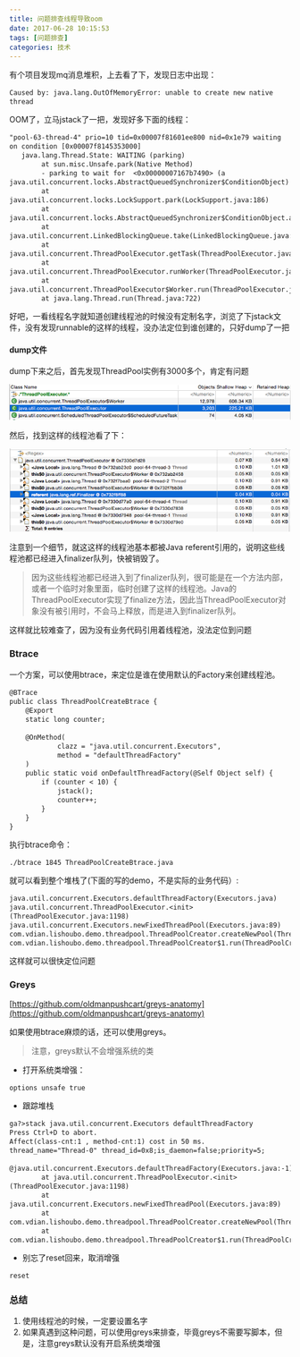 ```yaml
---
title: 问题排查线程导致oom
date: 2017-06-28 10:15:53
tags: [问题排查]
categories: 技术
---
```


有个项目发现mq消息堆积，上去看了下，发现日志中出现：
```
Caused by: java.lang.OutOfMemoryError: unable to create new native thread
```

OOM了，立马jstack了一把，发现好多下面的线程：

```
"pool-63-thread-4" prio=10 tid=0x00007f81601ee800 nid=0x1e79 waiting on condition [0x00007f8145353000]
   java.lang.Thread.State: WAITING (parking)
        at sun.misc.Unsafe.park(Native Method)
        - parking to wait for  <0x00000007167b7490> (a java.util.concurrent.locks.AbstractQueuedSynchronizer$ConditionObject)
        at java.util.concurrent.locks.LockSupport.park(LockSupport.java:186)
        at java.util.concurrent.locks.AbstractQueuedSynchronizer$ConditionObject.await(AbstractQueuedSynchronizer.java:2043)
        at java.util.concurrent.LinkedBlockingQueue.take(LinkedBlockingQueue.java:442)
        at java.util.concurrent.ThreadPoolExecutor.getTask(ThreadPoolExecutor.java:1043)
        at java.util.concurrent.ThreadPoolExecutor.runWorker(ThreadPoolExecutor.java:1103)
        at java.util.concurrent.ThreadPoolExecutor$Worker.run(ThreadPoolExecutor.java:603)
        at java.lang.Thread.run(Thread.java:722)

```

好吧，一看线程名字就知道创建线程池的时候没有定制名字，浏览了下jstack文件，没有发现runnable的这样的线程，没办法定位到谁创建的，只好dump了一把

#### dump文件

dump下来之后，首先发现ThreadPool实例有3000多个，肯定有问题

![](/images/middleware/threadpool-oom-01.png)

然后，找到这样的线程池看了下：

![](/images/middleware/threadpool-oom-02.png)

注意到一个细节，就这这样的线程池基本都被Java referent引用的，说明这些线程池都已经进入finalizer队列，快被销毁了。

> 因为这些线程池都已经进入到了finalizer队列，很可能是在一个方法内部，或者一个临时对象里面，临时创建了这样的线程池。Java的ThreadPoolExecutor实现了finalize方法，因此当ThreadPoolExecutor对象没有被引用时，不会马上释放，而是进入到finalizer队列。

这样就比较难查了，因为没有业务代码引用着线程池，没法定位到问题

### Btrace

一个方案，可以使用btrace，来定位是谁在使用默认的Factory来创建线程池。

```
@BTrace
public class ThreadPoolCreateBtrace {
    @Export
    static long counter;

    @OnMethod(
            clazz = "java.util.concurrent.Executors",
            method = "defaultThreadFactory"
    )
    public static void onDefaultThreadFactory(@Self Object self) {
        if (counter < 10) {
            jstack();
            counter++;
        }
    }
}
```

执行btrace命令：
```
./btrace 1845 ThreadPoolCreateBtrace.java
```

就可以看到整个堆栈了(下面的写的demo，不是实际的业务代码）:

```
java.util.concurrent.Executors.defaultThreadFactory(Executors.java)
java.util.concurrent.ThreadPoolExecutor.<init>(ThreadPoolExecutor.java:1198)
java.util.concurrent.Executors.newFixedThreadPool(Executors.java:89)
com.vdian.lishoubo.demo.threadpool.ThreadPoolCreator.createNewPool(ThreadPoolCreator.java:25)
com.vdian.lishoubo.demo.threadpool.ThreadPoolCreator$1.run(ThreadPoolCreator.java:17)
```

这样就可以很快定位问题

### Greys

[https://github.com/oldmanpushcart/greys-anatomy](https://github.com/oldmanpushcart/greys-anatomy)

如果使用btrace麻烦的话，还可以使用greys。

> 注意，greys默认不会增强系统的类

* 打开系统类增强：

```
options unsafe true
```

* 跟踪堆栈

```
ga?>stack java.util.concurrent.Executors defaultThreadFactory
Press Ctrl+D to abort.
Affect(class-cnt:1 , method-cnt:1) cost in 50 ms.
thread_name="Thread-0" thread_id=0x8;is_daemon=false;priority=5;
    @java.util.concurrent.Executors.defaultThreadFactory(Executors.java:-1)
        at java.util.concurrent.ThreadPoolExecutor.<init>(ThreadPoolExecutor.java:1198)
        at java.util.concurrent.Executors.newFixedThreadPool(Executors.java:89)
        at com.vdian.lishoubo.demo.threadpool.ThreadPoolCreator.createNewPool(ThreadPoolCreator.java:25)
        at com.vdian.lishoubo.demo.threadpool.ThreadPoolCreator$1.run(ThreadPoolCreator.java:17)
```
* 别忘了reset回来，取消增强

```
reset
```

### 总结

1. 使用线程池的时候，一定要设置名字
2. 如果真遇到这种问题，可以使用greys来排查，毕竟greys不需要写脚本，但是，注意greys默认没有开启系统类增强


